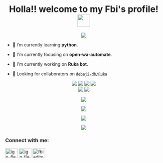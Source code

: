 <h1 align="center"> Holla!! welcome to my Fbi's profile! <img src="https://user-images.githubusercontent.com/1303154/88677602-1635ba80-d120-11ea-84d8-d263ba5fc3c0.gif" width="40px"></h1>

<p align="center">
  <img src= "https://images8.alphacoders.com/121/1211480.jpg" />
</p>

- 🌱 I’m currently learning **python**.

- 👀 I'm currently focusing on **open-wa-automate**.

- 📝 I'm currently working on **Ruka bot**.

- 👥 Looking for collaborators on [`debaji-db/Ruka`](https://github.com/debaji-db/Ruka)

<p align="center">
  <img src="https://img.shields.io/badge/-JavaScript-black?style=flat-square&logo=javascript" />
  <img src="https://img.shields.io/badge/-Node.js-black?style=flat-square&logo=Node.js" />
  <img src="https://img.shields.io/badge/-Git-black?style=flat-square&logo=git" />
  <img src="https://img.shields.io/badge/-GitHub-black?style=flat-square&logo=github" /> <br>
  <img src="https://img.shields.io/badge/-Windows-black?style=flat-square&logo=windows" />
  <img src="https://img.shields.io/badge/-VS_Code-black?style=flat-square&logo=visual-studio-code" />
</p>

<p align="center">
  <a href="https://github.com/debaji-db"><img src="https://github-readme-stats.vercel.app/api?username=debaji-db&bg_color=30,e96443,904e95&title_color=fff&text_color=fff&icon_color=fff&hide_border=true&show_icons=true" /></a>
</p>

<p align="center">
  <a href="https://github.com/debaji-db"><img src="https://github-readme-stats.vercel.app/api/top-langs?username=debaji-db&bg_color=30,e96443,904e95&title_color=fff&text_color=fff&hide_border=true&show_icons=true&layout=compact" /></a>
</p>

<p align="center">
  <a href="https://github.com/ryo-ma/github-profile-trophy"><img src="https://github-profile-trophy.vercel.app/?username=ryo-ma&theme=onedark" /></a>
</p>

<p align="center">
   <img src="https://github-readme-streak-stats.herokuapp.com/?user=debaji-db" />
</p>

<h3 align="left">Connect with me:</h3>
<p align="left">
<a href="https://fb.com/ign_flextzy" target="blank"><img align="center" src="https://raw.githubusercontent.com/rahuldkjain/github-profile-readme-generator/master/src/images/icons/Social/facebook.svg" alt="ign_flextzy" height="30" width="40" /></a>
<a href="https://instagram.com/ign_flextzy" target="blank"><img align="center" src="https://raw.githubusercontent.com/rahuldkjain/github-profile-readme-generator/master/src/images/icons/Social/instagram.svg" alt="ign_flextzy" height="30" width="40" /></a>
<a href="https://www.youtube.com/c/fbi edits" target="blank"><img align="center" src="https://raw.githubusercontent.com/rahuldkjain/github-profile-readme-generator/master/src/images/icons/Social/youtube.svg" alt="fbi edits" height="30" width="40" /></a>
</p>
